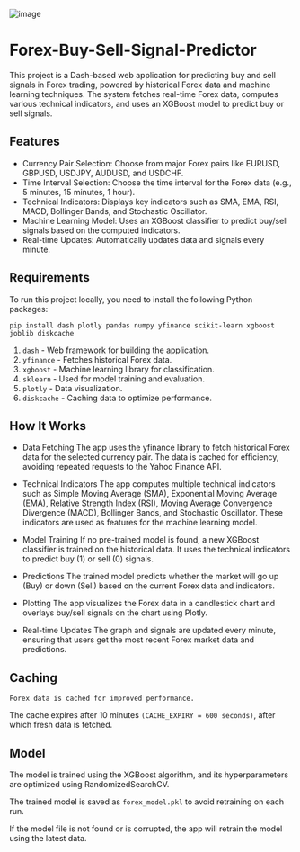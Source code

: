 ![image](https://github.com/user-attachments/assets/9d41132f-5e0a-4162-a0fd-384a413c5065)


# Forex-Buy-Sell-Signal-Predictor
This project is a Dash-based web application for predicting buy and sell signals in Forex trading, powered by historical Forex data and machine learning techniques. The system fetches real-time Forex data, computes various technical indicators, and uses an XGBoost model to predict buy or sell signals.

## Features
- Currency Pair Selection: Choose from major Forex pairs like EURUSD, GBPUSD, USDJPY, AUDUSD, and USDCHF.
- Time Interval Selection: Choose the time interval for the Forex data (e.g., 5 minutes, 15 minutes, 1 hour).
- Technical Indicators: Displays key indicators such as SMA, EMA, RSI, MACD, Bollinger Bands, and Stochastic Oscillator.
- Machine Learning Model: Uses an XGBoost classifier to predict buy/sell signals based on the computed indicators.
- Real-time Updates: Automatically updates data and signals every minute.
  
## Requirements
To run this project locally, you need to install the following Python packages:

```
pip install dash plotly pandas numpy yfinance scikit-learn xgboost joblib diskcache
```

1. ``dash`` - Web framework for building the application.
2. ``yfinance`` - Fetches historical Forex data.
3. ``xgboost`` - Machine learning library for classification.
4. ``sklearn`` - Used for model training and evaluation.
5. ``plotly`` - Data visualization.
6. ``diskcache`` - Caching data to optimize performance.

## How It Works
- Data Fetching
The app uses the yfinance library to fetch historical Forex data for the selected currency pair. The data is cached for efficiency, avoiding repeated requests to the Yahoo Finance API.

- Technical Indicators
The app computes multiple technical indicators such as Simple Moving Average (SMA), Exponential Moving Average (EMA), Relative Strength Index (RSI), Moving Average Convergence Divergence (MACD), Bollinger Bands, and Stochastic Oscillator.
These indicators are used as features for the machine learning model.

- Model Training
If no pre-trained model is found, a new XGBoost classifier is trained on the historical data. It uses the technical indicators to predict buy (1) or sell (0) signals.

- Predictions
The trained model predicts whether the market will go up (Buy) or down (Sell) based on the current Forex data and indicators.

- Plotting
The app visualizes the Forex data in a candlestick chart and overlays buy/sell signals on the chart using Plotly.

- Real-time Updates
The graph and signals are updated every minute, ensuring that users get the most recent Forex market data and predictions.

## Caching
```Forex data is cached for improved performance. ```

The cache expires after 10 minutes ``(CACHE_EXPIRY = 600 seconds)``, after which fresh data is fetched.

## Model
The model is trained using the XGBoost algorithm, and its hyperparameters are optimized using RandomizedSearchCV. 

The trained model is saved as ``forex_model.pkl`` to avoid retraining on each run.

If the model file is not found or is corrupted, the app will retrain the model using the latest data.
